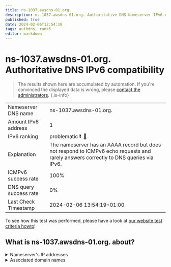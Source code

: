 ```yaml
---
title: ns-1037.awsdns-01.org.
description: ns-1037.awsdns-01.org. Authoritative DNS Nameserver IPv6 compatibility
published: true
date: 2024-02-06T12:54:19
tags: authdns, rank5
editor: markdown
---
```


# ns-1037.awsdns-01.org. Authoritative DNS IPv6 compatibility

> The results shown here are accumulated by automation. If you're convinced the displayed data is wrong, please [contact the administrators](/howto/chat). 
{.is-info}




|   |   |
| - | - |
| Nameserver DNS name | ns-1037.awsdns-01.org.
| Amount IPv6 address | 1
| IPv6 ranking | problematic :arrow_double_down: [🔗](/howto/ranking) |
| Explanation | The nameserver has an AAAA record but does not respond to ICMPv6 echo requests and rarely answers correctly to DNS queries via IPv6. |
| ICMPv6 success rate | 100%|
| DNS query success rate | 0% |
| Last Check Timestamp | 2024-02-06 13:54:19+01:00 |

To see how this test was performed, please have a look at [our website test criteria howto](/howto/testcriteria/authdns)!


## What is ns-1037.awsdns-01.org. about?




<details>
<summary>Nameserver's IP addresses</summary>

2600:9000:5304:d00::1

</details>



<details>
<summary>Associated domain names</summary>

www.commbank.com.au

</details>
